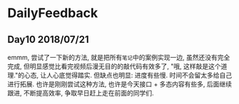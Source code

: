 # DailyFeedback

## Day10 2018/07/21

emmm, 尝试了一下新的方法, 就是把所有`笔记`中的案例实现一边, 虽然还没有完全完成, 但明显感觉比看完视频后漫无目的的敲代码有效多了, "哦, 这样敲是这个道理."的心态, 让人心底觉得踏实.
但缺点也明显: 进度有些慢. 时间不会留太多给自己进行拓展. 
也许是刚刚尝试这种方法, 也许是今天接口 + 多态内容有些多, 后面继续跟进, 不断提高效率, 争取早日赶上走在前面的同学们.